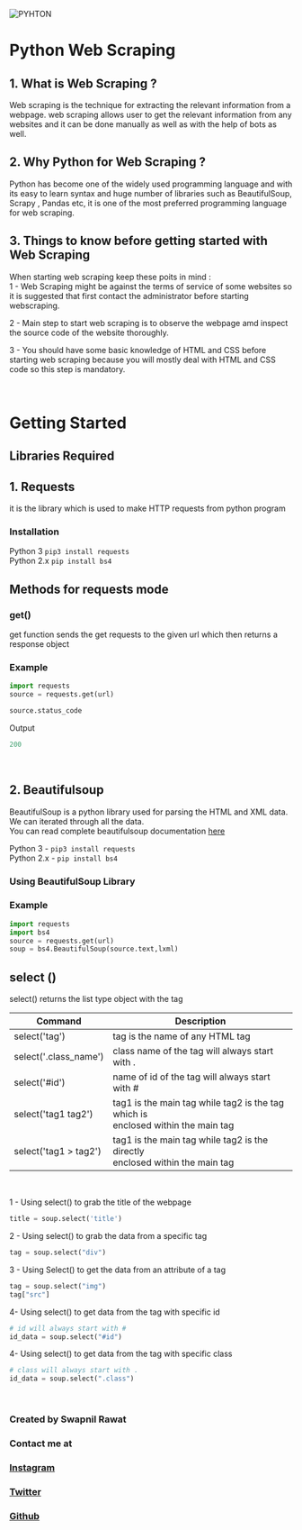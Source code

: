 ![PYHTON](Untitled.svg)
# Python Web Scraping

## 1. What is Web Scraping ?
Web scraping is the technique for extracting the relevant information from a webpage. web scraping allows user to get the relevant information from any websites and it can be done manually as well as with the help of bots as well.

## 2. Why Python for Web Scraping ?
Python has become one of the widely used programming language and with its easy to learn syntax and huge number of libraries such as BeautifulSoup, Scrapy , Pandas etc, it is one of the most preferred programming language for web scraping.

## 3. Things to know before getting started with Web Scraping
When starting web scraping keep these poits in mind :<br>
1 - Web Scraping might be against the terms of service of some websites so it is suggested that first contact the administrator before starting webscraping.

2 - Main step to start web scraping is to observe the webpage amd inspect the source code of the website thoroughly.

3 - You should have some basic knowledge of HTML and CSS before starting web scraping because you will mostly deal with HTML and CSS code so this step is mandatory.

<br>

# Getting Started

## Libraries Required

## 1. Requests
it is the library which is used to make HTTP requests from python program 


### Installation

Python 3 ```pip3 install requests``` \
Python 2.x ```pip install bs4```
## Methods for requests mode 
### get()
get function sends the get requests to the given url which then returns a response object<br>
### Example
``` python
import requests
source = requests.get(url)
```
```python
source.status_code
```

Output

```python
200
```

<br>


## 2. Beautifulsoup
BeautifulSoup is a python library used for parsing the HTML and XML data. We can iterated through all the data.
<br>You can read complete beautifulsoup documentation [here](https://www.crummy.com/software/BeautifulSoup/bs4/doc/)

Python 3 - ```pip3 install requests``` \
Python 2.x - ```pip install bs4```

### Using BeautifulSoup Library
### Example
``` python
import requests
import bs4
source = requests.get(url)
soup = bs4.BeautifulSoup(source.text,lxml)
```
## select ()

select() returns the list type object with the tag<br>

| Command | Description |
| --- | --- |
| select('tag') | tag is the name of any HTML tag |
| select('.class_name') | class name of the tag will always start with . |
| select('#id') | name of id of the tag will always start with # |
| select('tag1 tag2') | tag1 is the main tag while tag2 is the tag which is<br>enclosed within the main tag |
| select('tag1 > tag2') | tag1 is the main tag while tag2 is the directly<br> enclosed within the main tag |

<br>

1 - Using select() to grab the title of the webpage
```python
title = soup.select('title')
```

2 - Using select() to grab the data from a specific tag
```python
tag = soup.select("div")
```
3 - Using Select() to get the data from an attribute of a tag
```python
tag = soup.select("img")
tag["src"]
```
4- Using select() to get data from the tag with specific id
``` python
# id will always start with #
id_data = soup.select("#id")
```

4- Using select() to get data from the tag with specific class
``` python
# class will always start with .
id_data = soup.select(".class")
```

<br>

### Created by Swapnil Rawat<br>
### Contact me at 
### [Instagram](https://www.instagram.com/swapnil_r17/) 
### [Twitter](https://twitter.com/XavierGreek) 
### [Github](https://github.com/swapnilr17) <center>